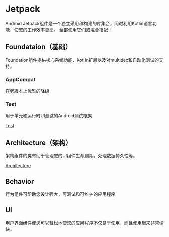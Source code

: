 # Jetpack

Android Jetpack组件是一个独立采用和构建的库集合，同时利用Kotlin语言功能，使您的工作效率更高。 全部使用它们或混合搭配！

## Foundataion（基础）

Foundation组件提供核心系统功能，Kotlin扩展以及对multidex和自动化测试的支持。

### AppCompat

在老版本上优雅的降级

### Test

用于单元和运行时UI测试的Android测试框架

[Test](test.md)

## Architecture（架构）

架构组件的类有助于管理您的UI组件生命周期，处理数据持久性等。

[Architecture](architecturecomponents.md)

## Behavior

行为组件可帮助您设计强大，可测试和可维护的应用程序

## UI

用户界面组件使您可以轻松地使您的应用程序不仅易于使用，而且使用起来非常愉快。
